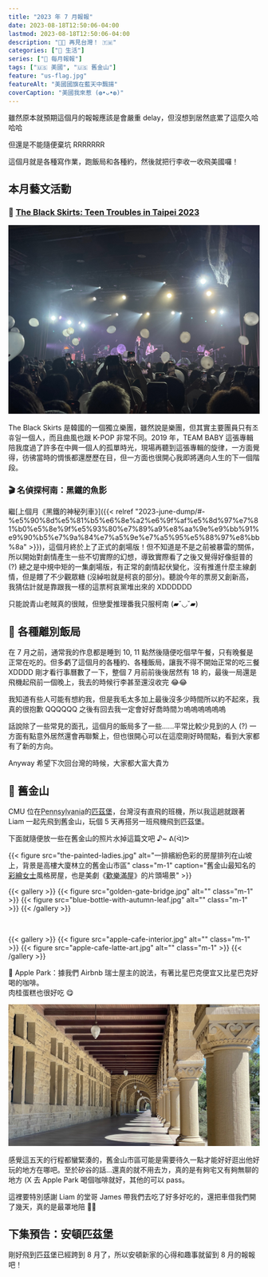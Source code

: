 ```yaml
---
title: "2023 年 7 月報報"
date: 2023-08-18T12:50:06-04:00
lastmod: 2023-08-18T12:50:06-04:00
description: "👋🏻 再見台灣！ 🇹🇼"
categories: ["🍫 生活"]
series: ["📰 每月報報"]
tags: ["🇺🇸 美國", "🇺🇸 舊金山"]
feature: "us-flag.jpg"
featureAlt: "美國國旗在藍天中飄揚"
coverCaption: "美國我來惹 (◍•ᴗ•◍)"
---
```


雖然原本就預期這個月的報報應該是會嚴重 delay，但沒想到居然底累了這麼久哈哈哈

但還是不能隨便棄坑 RRRRRRR

這個月就是各種寫作業，跑飯局和各種約，然後就把行李收一收飛美國囉！

## 本月藝文活動

### 🎵 [The Black Skirts: Teen Troubles in Taipei 2023](https://willmusic.kktix.cc/events/ef96526d)

![The Black Skirts: Teen Troubles in Taipei 2023](the-black-skirts.jpg)

The Black Skirts 是韓國的一個獨立樂團，雖然說是樂團，但其實主要團員只有조휴일一個人，而且曲風也跟 K-POP 非常不同。2019 年，TEAM BABY 這張專輯陪我度過了許多在中興一個人的孤單時光，現場再聽到這張專輯的旋律，一方面覺得，彷彿當時的惆悵都還歷歷在目，但一方面也很開心我即將邁向人生的下一個階段。

### 🎬 名偵探柯南：黑鐵的魚影

繼[上個月《黑鐵的神秘列車》]({{< relref "2023-june-dump/#-%e5%90%8d%e5%81%b5%e6%8e%a2%e6%9f%af%e5%8d%97%e7%81%b0%e5%8e%9f%e5%93%80%e7%89%a9%e8%aa%9e%e9%bb%91%e9%90%b5%e7%9a%84%e7%a5%9e%e7%a5%95%e5%88%97%e8%bb%8a" >}})，這個月終於上了正式的劇場版！但不知道是不是之前被暴雷的關係，所以開始對劇情產生一些不切實際的幻想，導致實際看了之後又覺得好像挺普的 (?) 總之是中規中矩的一集劇場版，有正常的劇情起伏變化，沒有推進什麼主線劇情，但是餵了不少觀眾糖 (沒綽啦就是柯哀的部分)。聽說今年的票房又創新高，我猜估計就是靠跟我一樣的這票柯哀黨堆出來的 XDDDDDD

只能說青山老賊真的很賊，但戀愛推理番我只服柯南 (▰˘◡˘▰)

## 🥢 各種離別飯局

在 7 月之前，通常我的作息都是睡到 10, 11 點然後隨便吃個早午餐，只有晚餐是正常在吃的。但多虧了這個月的各種約、各種飯局，讓我不得不開始正常的吃三餐 XDDDD 剛才看行事曆數了一下，整個 7 月前前後後居然有 18 約，最後一局還是飛機起飛前一個晚上，我去的時候行李甚至還沒收完 😂😂

我知道有些人可能有想約我，但是我毛太多加上最後沒多少時間所以約不起來，我真的很抱歉 QQQQQQ 之後有回去我一定會好好喬時間ㄉ嗚嗚嗚嗚嗚嗚

話說除了一些常見的面孔，這個月的飯局多了一些......平常比較少見到的人 (?) 一方面有點意外居然還會再聯繫上，但也很開心可以在這麼剛好時間點，看到大家都有了新的方向。

Anyway 希望下次回台灣的時候，大家都大富大貴ㄌ

## 🌉 舊金山

CMU 位在<abbr title="賓夕法尼亞州">Pennsylvania</abbr>的<abbr title="Pittsburgh">匹茲堡</abbr>，台灣沒有直飛的班機，所以我這趟就跟著 Liam 一起先飛到舊金山，玩個 5 天再搭另一班飛機飛到匹茲堡。

下面就隨便放一些在舊金山的照片水掉這篇文吧 ♪~ ᕕ(ᐛ)ᕗ

{{< figure src="the-painted-ladies.jpg" alt="一排繽紛色彩的房屋排列在山坡上，背景是高樓大廈林立的舊金山市區" class="m-1" caption="舊金山最知名的[彩繪女士](https://zh.wikipedia.org/wiki/%E5%BD%A9%E7%B9%AA%E5%A5%B3%E5%A3%AB)風格房屋，也是美劇《<abbr title='Full House'>歡樂滿屋</abbr>》的片頭場景" >}}

{{< gallery >}}
{{< figure src="golden-gate-bridge.jpg" alt="" class="m-1" >}}
{{< figure src="blue-bottle-with-autumn-leaf.jpg" alt="" class="m-1" >}}
{{< /gallery >}}

<br>

{{< gallery >}}
{{< figure src="apple-cafe-interior.jpg" alt="" class="m-1" >}}
{{< figure src="apple-cafe-latte-art.jpg" alt="" class="m-1" >}}
{{< /gallery >}}
<figcaption class="text-center"> Apple Park：據我們 Airbnb 瑞士屋主的說法，有著比星巴克便宜又比星巴克好喝的咖啡。<br>肉桂蛋糕也很好吃 😋</figcaption>

![古典風格的長廊](stanford-university-hallway.jpg "沒錄取 Stanford 也要來逛一下 Stanford 吧，畢竟要來看一下我捐的報名費種的樹長大了沒 (🥲")

感覺這五天的行程都蠻緊湊的，舊金山市區可能是需要待久一點才能好好逛出他好玩的地方在哪吧。至於矽谷的話...還真的就不用去ㄌ，真的是有夠宅又有夠無聊的地方 (X 去 Apple Park 喝個咖啡就好，其他的可以 pass。

這裡要特別感謝 Liam 的堂哥 James 帶我們去吃了好多好吃的，還把車借我們開了幾天，真的是最罩地陪 👍🏻

## 下集預告：安頓匹茲堡

剛好飛到匹茲堡已經跨到 8 月了，所以安頓新家的心得和趣事就留到 8 月的報報吧！
